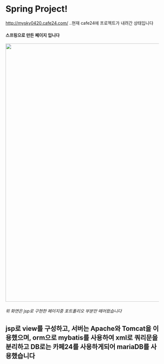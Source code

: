 # Spring Project!
http://mysky0420.cafe24.com/ ..현재 cafe24에 프로젝트가 내려간 상태입니다
#### 스프링으로 만든 페이지 입니다
<img width="850" src="https://user-images.githubusercontent.com/92001468/159140693-3ef8a649-8d1f-4a0a-9137-aecc61cccba3.gif"> <br/>
###### 위 화면은 jsp로 구현한 페이지중 포트폴리오 부분만 떼어왔습니다 
## jsp로 view를 구성하고, 서버는 Apache와 Tomcat을 이용했으며, orm으로 mybatis를 사용하여 xml로 쿼리문을 분리하고 DB로는 카페24를 사용하게되어 mariaDB를 사용했습니다
